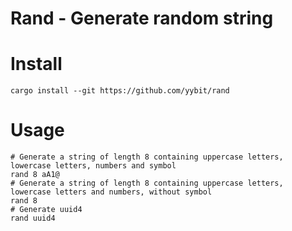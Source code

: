 # Rand - Generate random string

# Install

```
cargo install --git https://github.com/yybit/rand
```

# Usage

```
# Generate a string of length 8 containing uppercase letters, lowercase letters, numbers and symbol
rand 8 aA1@
# Generate a string of length 8 containing uppercase letters, lowercase letters and numbers, without symbol
rand 8
# Generate uuid4
rand uuid4
```